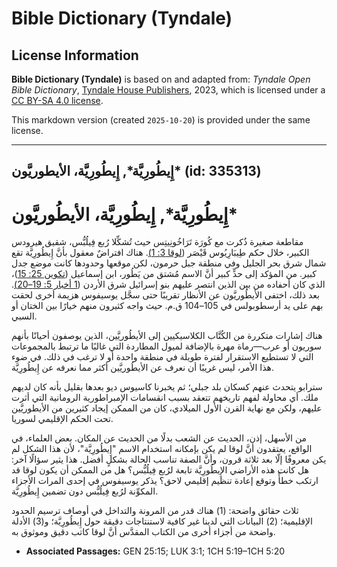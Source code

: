 # Bible Dictionary (Tyndale)

## License Information

**Bible Dictionary (Tyndale)** is based on and adapted from: _Tyndale Open Bible Dictionary_, [Tyndale House Publishers](https://tyndaleopenresources.com/), 2023, which is licensed under a [CC BY-SA 4.0 license](https://creativecommons.org/licenses/by-sa/4.0/legalcode.en).

This markdown version (created `2025-10-20`) is provided under the same license.



--------------------------------

## إِيطُورِيَّة*, إِيطُورِيَّة، الأيطوريَّون* (id: 335313)

إِيطُورِيَّة\*, إِيطُورِيَّة، الأيطُوريَّون\*
=============================================

مقاطعة صغيرة ذُكرت مع كُورَة تَرَاخُونِيتِس حيث تُشكِّلا رُبع فِيلُبُّس، شقيق هيرودس الكبير، خلال حكم طِيبَارِيُوس قَيْصَر ([لوقا 3: 1\)](https://ref.ly/Luke3:1). هناك افتراضٌ معقول بأنَّ إِيطُورِيَّة تقع شمال شرق بحر الجليل وفي منطقة جبل حرمون، لكن موقعها وحدودها كانت موضع جدل كبير. من المؤكد إلى حدٍّ كبير أنَّ الاسم مُشتق من يَطُور، ابن إسماعيل ([تكوين 25: 15](https://ref.ly/Gen25:15))، الذي كان أحفاده من بين الذين انتصر عليهم بنو إسرائيل شرق الأردن ([1 أخبار 5: 19–20\)](https://ref.ly/1Chr5:19-1Chr5:20). بعد ذلك، اختفى الأيطُوريَّون عن الأنظار تقريبًا حتى سجَّل يوسيفوس هزيمة أخرى لحقت بهم على يد أرسطوبولس في 105–104 ق.م. حيث واجه كثيرون منهم خيارًا بين الختان أو السبي.

هناك إشارات متكررة من الكُتَّاب الكلاسيكيين إلى الأيطُوريَّين، الذين يوصفون أحيانًا بأنهم سوريون أو عرب—رماة مهرة بالإضافة لميول المطاردة التي غالبًا ما ترتبط بالمجموعات التي لا تستطيع الاستقرار لفترة طويلة في منطقة واحدة أو لا ترغب في ذلك. في ضوء هذا الأمر، ليس غريبًا أن نعرف عن الأيطُوريَّين أكثر مما نعرفه عن إِيطُورِيَّة.

سترابو يتحدث عنهم كسكان بلد جبلي؛ ثم يخبرنا كاسيوس ديو بعدها بقليل بأنه كان لديهم ملك. أي محاولة لفهم تاريخهم تتعقد بسبب انقسامات الإمبراطورية الرومانية التي أثرت عليهم، ولكن مع نهاية القرن الأول الميلادي، كان من الممكن إيجاد كثيرين من الأيطوريَّين تحت الحكم الإقليمي لسوريا.

من الأسهل، إذن، الحديث عن الشعب بدلًا من الحديث عن المكان. بعض العلماء، في الواقع، يعتقدون أنَّ لوقا لم يكن بإمكانه استخدام الاسم "إِيطُورِيَّة"، لأن هذا الشكل لم يكن معروفًا إلّا بعد ثلاثة قرون، وأنَّ الصفة تناسب الحالة بشكلٍ أفضل. هذا يثير سؤالًا آخر: هل كانت هذه الأراضي الإِيطُورِيَّة تابعة لرُبع فِيلُبُّس؟ هل من الممكن أن يكون لوقا قد ارتكب خطأً وتوقع إعادة تنظيم إقليمي لاحق؟ يذكر يوسيفوس في إحدى المرات الأجزاء المكوِّنة لرُبع فِيلُبُّس دون تضمين إِيطُورِيَّة.

ثلاث حقائق واضحة: (1\) هناك قدر من المرونة والتداخل في أوصاف ترسيم الحدود الإقليمية؛ (2\) البيانات التي لدينا غير كافية لاستنتاجات دقيقة حول إِيطُورِيَّة؛ و(3\) الأدلة واضحة من أجزاء أخرى من الكتاب المقدَّس أنَّ لوقا كاتب دقيق وموثوق به.

* **Associated Passages:** GEN 25:15; LUK 3:1; 1CH 5:19–1CH 5:20

